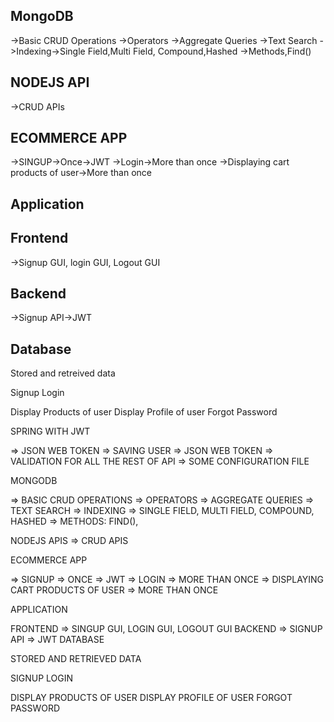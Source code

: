 MongoDB
--------
->Basic CRUD Operations
->Operators
->Aggregate Queries
->Text Search
->Indexing->Single Field,Multi Field, Compound,Hashed
->Methods,Find()


NODEJS API
----------
->CRUD APIs


ECOMMERCE APP
--------------
->SINGUP->Once->JWT
->Login->More than once
->Displaying cart products of user->More than once


Application
-----------

Frontend
--------
->Signup GUI, login GUI, Logout GUI
 
Backend
-------
->Signup API->JWT

Database
--------
Stored and retreived data

Signup
Login

Display Products of user
Display Profile of user
Forgot Password





















SPRING WITH JWT

=> JSON WEB TOKEN
=> SAVING USER => JSON WEB TOKEN
=> VALIDATION FOR ALL THE REST OF API => SOME CONFIGURATION FILE

MONGODB

=>  BASIC CRUD OPERATIONS
=>  OPERATORS
=>  AGGREGATE QUERIES
=>  TEXT SEARCH 
=>  INDEXING => SINGLE FIELD, MULTI FIELD, COMPOUND, HASHED
=>  METHODS: FIND(), 

NODEJS APIS
=>  CRUD APIS



ECOMMERCE APP

=> SIGNUP => ONCE => JWT
=> LOGIN => MORE THAN ONCE
=> DISPLAYING CART PRODUCTS OF USER => MORE THAN ONCE



APPLICATION 

FRONTEND
=> SINGUP GUI, LOGIN GUI, LOGOUT GUI
BACKEND
=> SIGNUP API => JWT 
DATABASE

STORED AND RETRIEVED DATA

SIGNUP 
LOGIN 


DISPLAY PRODUCTS OF USER
DISPLAY PROFILE OF USER
FORGOT PASSWORD
